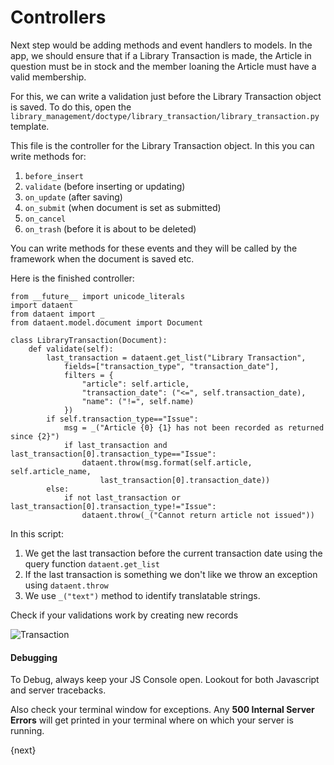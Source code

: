 <!-- add-breadcrumbs -->
# Controllers

Next step would be adding methods and event handlers to models. In the app, we should ensure that if a Library Transaction is made, the Article in question must be in stock and the member loaning the Article must have a valid membership.

For this, we can write a validation just before the Library Transaction object is saved. To do this, open the `library_management/doctype/library_transaction/library_transaction.py` template.

This file is the controller for the Library Transaction object. In this you can write methods for:

1. `before_insert`
1. `validate` (before inserting or updating)
1. `on_update` (after saving)
1. `on_submit` (when document is set as submitted)
1. `on_cancel`
1. `on_trash` (before it is about to be deleted)

You can write methods for these events and they will be called by the framework when the document is saved etc.

Here is the finished controller:

	from __future__ import unicode_literals
	import dataent
	from dataent import _
	from dataent.model.document import Document

	class LibraryTransaction(Document):
		def validate(self):
			last_transaction = dataent.get_list("Library Transaction",
				fields=["transaction_type", "transaction_date"],
				filters = {
					"article": self.article,
					"transaction_date": ("<=", self.transaction_date),
					"name": ("!=", self.name)
				})
			if self.transaction_type=="Issue":
				msg = _("Article {0} {1} has not been recorded as returned since {2}")
				if last_transaction and last_transaction[0].transaction_type=="Issue":
					dataent.throw(msg.format(self.article, self.article_name,
						last_transaction[0].transaction_date))
			else:
				if not last_transaction or last_transaction[0].transaction_type!="Issue":
					dataent.throw(_("Cannot return article not issued"))

In this script:

1. We get the last transaction before the current transaction date using the query function `dataent.get_list`
1. If the last transaction is something we don't like we throw an exception using `dataent.throw`
1. We use `_("text")` method to identify translatable strings.

Check if your validations work by creating new records

<img class="screenshot" alt="Transaction" src="/docs/assets/img/lib_trans.png">

#### Debugging

To Debug, always keep your JS Console open. Lookout for both Javascript and server tracebacks.

Also check your terminal window for exceptions. Any **500 Internal Server Errors** will get printed in your terminal where on which your server is running.

{next}
